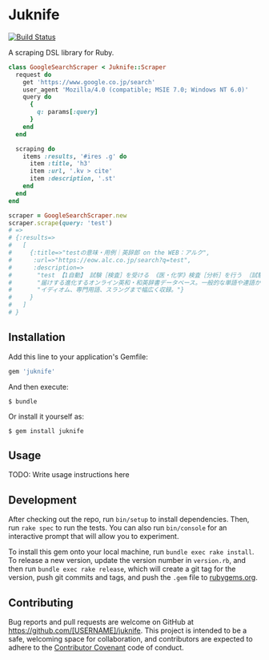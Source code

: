 # Juknife

[![Build Status](https://travis-ci.org/nyamadori/juknife.svg?branch=master)](https://travis-ci.org/nyamadori/juknife)

A scraping DSL library for Ruby.

```ruby
class GoogleSearchScraper < Juknife::Scraper
  request do
    get 'https://www.google.co.jp/search'
    user_agent 'Mozilla/4.0 (compatible; MSIE 7.0; Windows NT 6.0)'
    query do
      {
        q: params[:query]
      }
    end
  end

  scraping do
    items :results, '#ires .g' do
      item :title, 'h3'
      item :url, '.kv > cite'
      item :description, '.st'
    end
  end
end

scraper = GoogleSearchScraper.new
scraper.scrape(query: 'test')
# =>
# {:results=>
#   [
#     {:title=>"testの意味・用例｜英辞郎 on the WEB：アルク",
#      :url=>"https://eow.alc.co.jp/search?q=test",
#      :description=>
#       "test 【1自動】 試験［検査］を受ける 《医・化学》検査［分析］を行う 〔試験で... - アルクがお\n" +
#       "届けする進化するオンライン英和・和英辞書データベース。一般的な単語や連語から、\n" +
#       "イディオム、専門用語、スラングまで幅広く収録。"}
#     }
#   ]
# }
```

## Installation

Add this line to your application's Gemfile:

```ruby
gem 'juknife'
```

And then execute:

    $ bundle

Or install it yourself as:

    $ gem install juknife

## Usage

TODO: Write usage instructions here

## Development

After checking out the repo, run `bin/setup` to install dependencies. Then, run `rake spec` to run the tests. You can also run `bin/console` for an interactive prompt that will allow you to experiment.

To install this gem onto your local machine, run `bundle exec rake install`. To release a new version, update the version number in `version.rb`, and then run `bundle exec rake release`, which will create a git tag for the version, push git commits and tags, and push the `.gem` file to [rubygems.org](https://rubygems.org).

## Contributing

Bug reports and pull requests are welcome on GitHub at https://github.com/[USERNAME]/juknife. This project is intended to be a safe, welcoming space for collaboration, and contributors are expected to adhere to the [Contributor Covenant](http://contributor-covenant.org) code of conduct.
